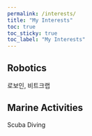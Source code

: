 ```yaml
---
permalink: /interests/
title: "My Interests"
toc: true
toc_sticky: true
toc_label: "My Interests"
---
```

## Robotics

로보인, 비트크랩

## Marine Activities

Scuba Diving

## 